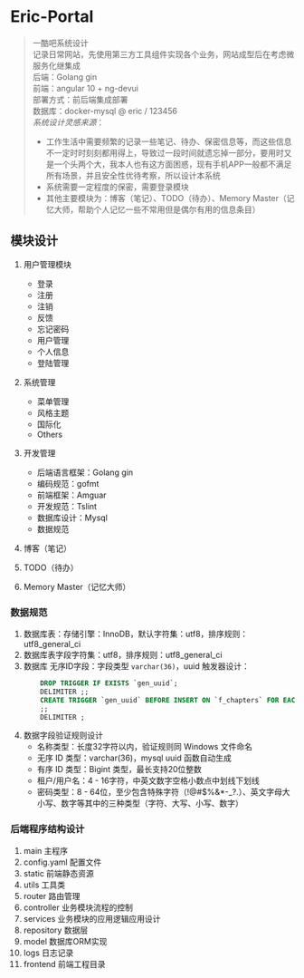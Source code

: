 # Eric-Portal

> 一酷吧系统设计   
> 记录日常网站，先使用第三方工具组件实现各个业务，网站成型后在考虑微服务化继集成   
> 后端：Golang gin     
> 前端：angular 10 + ng-devui      
> 部署方式：前后端集成部署      
> 数据库：docker-mysql @ eric / 123456      
> *系统设计灵感来源*：        
>   - 工作生活中需要频繁的记录一些笔记、待办、保密信息等，而这些信息不一定时时刻刻都用得上，导致过一段时间就遗忘掉一部分，要用时又是一个头两个大，我本人也有这方面困惑，现有手机APP一般都不满足所有场景，并且安全性优待考察，所以设计本系统
>   - 系统需要一定程度的保密，需要登录模块
>   - 其他主要模块为：博客（笔记）、TODO（待办）、Memory Master（记忆大师，帮助个人记忆一些不常用但是偶尔有用的信息条目）

## 模块设计

1. 用户管理模块
    - 登录
    - 注册
    - 注销
    - 反馈
    - 忘记密码
    - 用户管理
    - 个人信息
    - 登陆管理

2. 系统管理
    - 菜单管理
    - 风格主题
    - 国际化
    - Others
   
3. 开发管理
    - 后端语言框架：Golang gin
    - 编码规范：gofmt
    - 前端框架：Amguar
    - 开发规范：Tslint
    - 数据库设计：Mysql
    - 数据规范

4. 博客（笔记）

5. TODO（待办）

6. Memory Master（记忆大师）


### 数据规范

1. 数据库表：存储引擎：InnoDB，默认字符集：utf8，排序规则：utf8_general_ci
2. 数据库表字段字符集：utf8，排序规则：utf8_general_ci
3. 数据库 无序ID字段：字段类型 `varchar(36)`，uuid 触发器设计：
    ```sql
        DROP TRIGGER IF EXISTS `gen_uuid`;
        DELIMITER ;;
        CREATE TRIGGER `gen_uuid` BEFORE INSERT ON `f_chapters` FOR EACH ROW set new.id = (replace(uuid(),"-",""))
        ;;
        DELIMITER ;
    ```
4. 数据字段验证规则设计
    - 名称类型：长度32字符以内，验证规则同 Windows 文件命名
    - 无序 ID 类型：varchar(36)，mysql uuid 函数自动生成
    - 有序 ID 类型：Bigint 类型，最长支持20位整数
    - 租户/用户名：4 - 16字符，中英文数字空格小数点中划线下划线
    - 密码类型：8 - 64位，至少包含特殊字符（!@#$%&*-_?.）、英文字母大小写、数字等其中的三种类型（字符、大写、小写、数字）
    
### 后端程序结构设计

1. main 主程序
2. config.yaml 配置文件
3. static 前端静态资源
4. utils 工具类
5. router 路由管理
6. controller 业务模块流程的控制
7. services 业务模块的应用逻辑应用设计
8. repository 数据层
9. model 数据库ORM实现
10. logs 日志记录
11. frontend 前端工程目录

